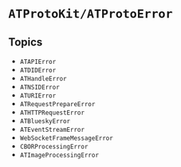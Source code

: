 # ``ATProtoKit/ATProtoError``

## Topics

- ``ATAPIError``
- ``ATDIDError``
- ``ATHandleError``
- ``ATNSIDError``
- ``ATURIError``
- ``ATRequestPrepareError``
- ``ATHTTPRequestError``
- ``ATBlueskyError``
- ``ATEventStreamError``
- ``WebSocketFrameMessageError``
- ``CBORProcessingError``
- ``ATImageProcessingError``
